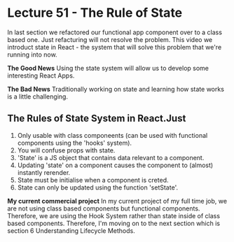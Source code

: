# Lecture 51 - The Rule of State

In last section we refactored our functional app component over to a class based one. Just refacturing will not resolve the problem. This video we introduct state in React - the system that will solve this problem that we're running into now.

**The Good News**
Using the state system will allow us to develop some interesting React Apps.

**The Bad News**
Traditionally working on state and learning how state works is a little challenging.

## The Rules of State System in React.Just

1. Only usable with class componeents (can be used with functional components using the 'hooks' system).
2. You will confuse props with state.
3. 'State' is a JS object that contains data relevant to a component.
4. Updating 'state' on a component causes the component to (almost) instantly rerender.
5. State must be initialise when a component is creted.
6. State can only be updated using the function 'setState'.

**My current commercial project**
In my current project of my full time job, we are not using class based components but functional components. Therefore, we are using the Hook System rather than state inside of class based components. Therefore, I'm moving on to the next section which is section 6 Understanding Lifecycle Methods.
